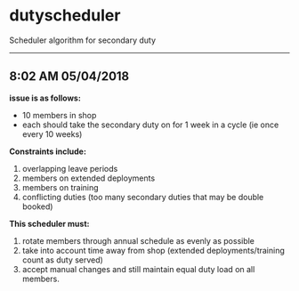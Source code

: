 dutyscheduler
============= 
Scheduler algorithm for secondary duty


------------------------------------------
## 8:02 AM 05/04/2018

**issue is as follows:**
* 10 members in shop
* each should take the secondary duty on for 1 week in a cycle (ie once every 10 weeks)</LI>

**Constraints include:**
1. overlapping leave periods
2. members on extended deployments
3. members on training
4. conflicting duties (too many secondary duties that may be double booked)

**This scheduler must:**
1. rotate members through annual schedule as evenly as possible
2. take into account time away from shop (extended deployments/training count as duty served)
3. accept manual changes and still maintain equal duty load on all members.

